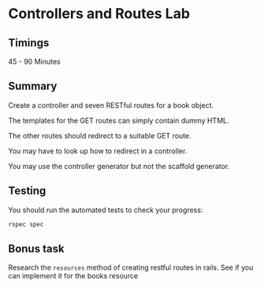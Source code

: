 # Controllers and Routes Lab

## Timings

45 - 90 Minutes

## Summary

Create a controller and seven RESTful routes for a book object.

The templates for the GET routes can simply contain dummy HTML.

The other routes should redirect to a suitable GET route.

You may have to look up how to redirect in a controller.

You may use the controller generator but not the scaffold generator.

## Testing

You should run the automated tests to check your progress:

```bash
rspec spec
```

## Bonus task

Research the ``resources`` method of creating restful routes in rails. See if you can implement it for the books resource
